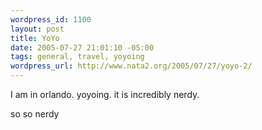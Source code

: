 ```yaml
--- 
wordpress_id: 1100
layout: post
title: YoYo
date: 2005-07-27 21:01:10 -05:00
tags: general, travel, yoyoing
wordpress_url: http://www.nata2.org/2005/07/27/yoyo-2/
---
```

I am in orlando. yoyoing. it is incredibly nerdy. 

so so nerdy
